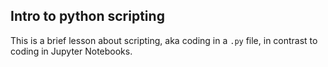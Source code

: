 Intro to python scripting
-----

This is a brief lesson about scripting, aka coding in a `.py` file, in contrast to coding in Jupyter Notebooks.

